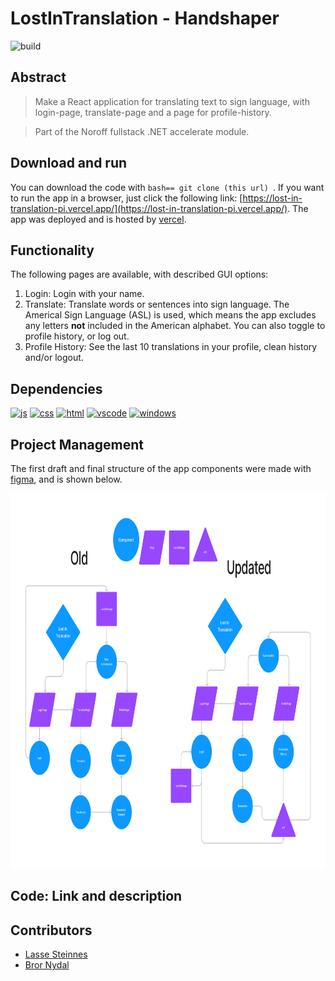 # LostInTranslation - Handshaper
![build](https://img.shields.io/badge/build-passing-green)

## Abstract
> Make a React application for translating text to sign language, with login-page, translate-page and a page for profile-history.

> Part of the Noroff fullstack .NET accelerate module.

## Download and run
You can download the code with ```bash== git clone (this url) ```. If you want to run the app in a browser, just click the following link: [https://lost-in-translation-pi.vercel.app/](https://lost-in-translation-pi.vercel.app/). The app was deployed and is hosted by [vercel](https://vercel.com).

## Functionality
The following pages are available, with described GUI options:
1. Login: Login with your name. 
2. Translate: Translate words or sentences into sign language. The Americal Sign Language (ASL) is used, which means the app excludes any letters **not** included in the American alphabet. You can also toggle to profile history, or log out. 
3. Profile History: See the last 10 translations in your profile, clean history and/or logout. 

## Dependencies
[![js](https://img.shields.io/badge/-JavaScript-F7DF1E?logo=javascript&logoColor=000)](https://www.javascript.com/ht)
[![css](https://img.shields.io/badge/-CSS-1572B6?logo=css3&logoColor=000)](https://en.wikipedia.org/wiki/CSS)
[![html](https://img.shields.io/badge/-HTML-E34F26?logo=html5&logoColor=000)](https://developer.mozilla.org/en-US/docs/Web/HTML)
[![vscode](https://img.shields.io/badge/-Visual%20Studio%20Code-007ACC?logo=visualstudiocode&logoColor=000)](https://code.visualstudio.com/)
[![windows](https://img.shields.io/badge/-Windows-0078D6?logo=windows&logoColor=000)](https://www.microsoft.com/sv-se/windows)

## Project Management
The first draft and final structure of the app components were made with [figma](https://www.figma.com/file/3z0n5zfEAe2u9Mlw9W5BL0/Diagram---Untitled?node-id=0%3A1&t=R0evprNBn3FGprio-1), and is shown below.

<b href="https://github.com/BrorNydal/LostInTranslation">
  <img width = "800" height = "600" src="https://github.com/BrorNydal/LostInTranslation/blob/main/lost-in-translation/assets/Figma.png">
</b>

## Code: Link and description

## Contributors
- [Lasse Steinnes](https://github.com/lasse-steinnes)
- [Bror Nydal](https://github.com/BrorNydal) 
